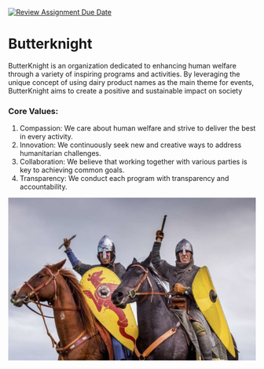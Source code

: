 [![Review Assignment Due Date](https://classroom.github.com/assets/deadline-readme-button-22041afd0340ce965d47ae6ef1cefeee28c7c493a6346c4f15d667ab976d596c.svg)](https://classroom.github.com/a/cvSOEAVD)

# Butterknight

ButterKnight is an organization dedicated to enhancing human welfare through a variety of inspiring programs and activities. By leveraging the unique concept of using dairy product names as the main theme for events, ButterKnight aims to create a positive and sustainable impact on society

### Core Values:

1. Compassion: We care about human welfare and strive to deliver the best in every activity.
2. Innovation: We continuously seek new and creative ways to address humanitarian challenges.
3. Collaboration: We believe that working together with various parties is key to achieving common goals.
4. Transparency: We conduct each program with transparency and accountability.

![butterknight.jpg](/images/knighthorse.jpg)
